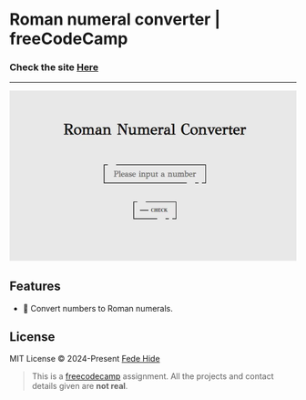# Roman numeral converter | freeCodeCamp

### Check the site [Here](https://fedehide.github.io/roman-numeral-converter/ " Roman numeral converter")

------------

[![roman-numeral-converter-screenshot.webp](/public/images/roman-numeral-converter-screenshot.webp)](/public/images/roman-numeral-converter-screenshot.webp)

## Features

- 🔢 Convert numbers to Roman numerals.

## License

MIT License © 2024-Present [Fede Hide](https://github.com/FedeHide)

> This is a [freecodecamp](https://www.freecodecamp.org/ "freecodecamp") assignment. All the projects and contact details given are **not real**.